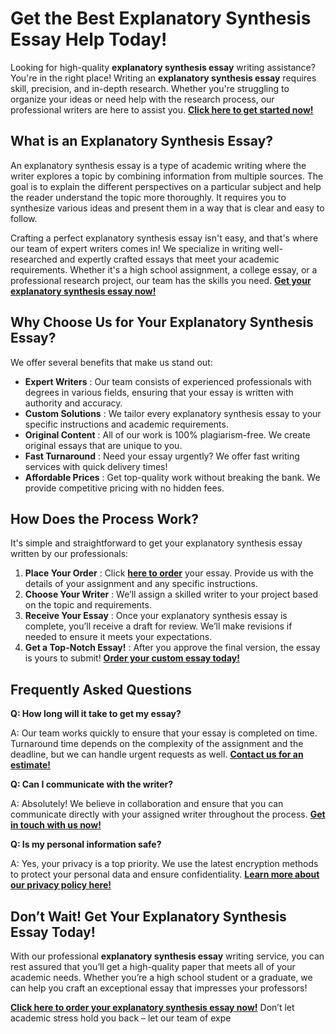 # Get the Best Explanatory Synthesis Essay Help Today!

Looking for high-quality **explanatory synthesis essay** writing assistance? You're in the right place! Writing an **explanatory synthesis essay** requires skill, precision, and in-depth research. Whether you're struggling to organize your ideas or need help with the research process, our professional writers are here to assist you. **[Click here to get started now!](https://tinyurl.com/topessay?keyword=explanatory+synthesis+essay)**

## What is an Explanatory Synthesis Essay?

An explanatory synthesis essay is a type of academic writing where the writer explores a topic by combining information from multiple sources. The goal is to explain the different perspectives on a particular subject and help the reader understand the topic more thoroughly. It requires you to synthesize various ideas and present them in a way that is clear and easy to follow.

Crafting a perfect explanatory synthesis essay isn't easy, and that's where our team of expert writers comes in! We specialize in writing well-researched and expertly crafted essays that meet your academic requirements. Whether it's a high school assignment, a college essay, or a professional research project, our team has the skills you need. **[Get your explanatory synthesis essay now!](https://tinyurl.com/topessay?keyword=explanatory+synthesis+essay)**

## Why Choose Us for Your Explanatory Synthesis Essay?

We offer several benefits that make us stand out:

- **Expert Writers** : Our team consists of experienced professionals with degrees in various fields, ensuring that your essay is written with authority and accuracy.
- **Custom Solutions** : We tailor every explanatory synthesis essay to your specific instructions and academic requirements.
- **Original Content** : All of our work is 100% plagiarism-free. We create original essays that are unique to you.
- **Fast Turnaround** : Need your essay urgently? We offer fast writing services with quick delivery times!
- **Affordable Prices** : Get top-quality work without breaking the bank. We provide competitive pricing with no hidden fees.

## How Does the Process Work?

It's simple and straightforward to get your explanatory synthesis essay written by our professionals:

1. **Place Your Order** : Click **[here to order](https://tinyurl.com/topessay?keyword=explanatory+synthesis+essay)** your essay. Provide us with the details of your assignment and any specific instructions.
2. **Choose Your Writer** : We’ll assign a skilled writer to your project based on the topic and requirements.
3. **Receive Your Essay** : Once your explanatory synthesis essay is complete, you’ll receive a draft for review. We’ll make revisions if needed to ensure it meets your expectations.
4. **Get a Top-Notch Essay!** : After you approve the final version, the essay is yours to submit! **[Order your custom essay today!](https://tinyurl.com/topessay?keyword=explanatory+synthesis+essay)**

## Frequently Asked Questions

**Q: How long will it take to get my essay?**

A: Our team works quickly to ensure that your essay is completed on time. Turnaround time depends on the complexity of the assignment and the deadline, but we can handle urgent requests as well. **[Contact us for an estimate!](https://tinyurl.com/topessay?keyword=explanatory+synthesis+essay)**

**Q: Can I communicate with the writer?**

A: Absolutely! We believe in collaboration and ensure that you can communicate directly with your assigned writer throughout the process. **[Get in touch with us now!](https://tinyurl.com/topessay?keyword=explanatory+synthesis+essay)**

**Q: Is my personal information safe?**

A: Yes, your privacy is a top priority. We use the latest encryption methods to protect your personal data and ensure confidentiality. **[Learn more about our privacy policy here!](https://tinyurl.com/topessay?keyword=explanatory+synthesis+essay)**

## Don’t Wait! Get Your Explanatory Synthesis Essay Today!

With our professional **explanatory synthesis essay** writing service, you can rest assured that you’ll get a high-quality paper that meets all of your academic needs. Whether you’re a high school student or a graduate, we can help you craft an exceptional essay that impresses your professors!

**[Click here to order your explanatory synthesis essay now!](https://tinyurl.com/topessay?keyword=explanatory+synthesis+essay)** Don’t let academic stress hold you back – let our team of expe
